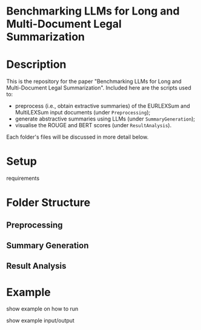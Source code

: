  
# Benchmarking LLMs for Long and Multi-Document Legal Summarization

# Description

This is the repository for the paper "Benchmarking LLMs for Long and Multi-Document Legal Summarization". Included here are the scripts used to:
* preprocess (i.e., obtain extractive summaries) of the EURLEXSum and MultiLEXSum input documents (under `Preprocessing`);
* generate abstractive summaries using LLMs (under `SummaryGeneration`);
* visualise the ROUGE and BERT scores (under `ResultAnalysis`).

Each folder's files will be discussed in more detail below.

# Setup

requirements

# Folder Structure

## Preprocessing

## Summary Generation

## Result Analysis

# Example

show example on how to run 

show example input/output